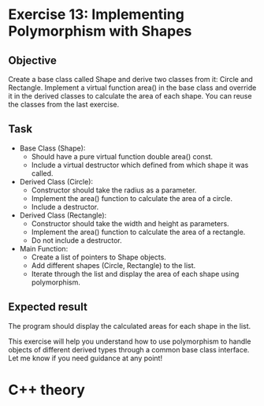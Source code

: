 # Exercise 13: Implementing Polymorphism with Shapes

## Objective
Create a base class called Shape and derive two classes from it: Circle and Rectangle. Implement a virtual function area() in the base class and override it in the derived classes to calculate the area of each shape.
You can reuse the classes from the last exercise.

## Task
- Base Class (Shape): 
  - Should have a pure virtual function double area() const.
  - Include a virtual destructor which defined from which shape it was called.
- Derived Class (Circle):
  - Constructor should take the radius as a parameter.
  - Implement the area() function to calculate the area of a circle.
  - Include a destructor.
- Derived Class (Rectangle):
  - Constructor should take the width and height as parameters.
  - Implement the area() function to calculate the area of a rectangle.
  - Do not include a destructor.
- Main Function:
  - Create a list of pointers to Shape objects.
  - Add different shapes (Circle, Rectangle) to the list.
  - Iterate through the list and display the area of each shape using polymorphism.

## Expected result
The program should display the calculated areas for each shape in the list.

This exercise will help you understand how to use polymorphism to handle objects of different derived types through a common base class interface. Let me know if you need guidance at any point!

# C++ theory